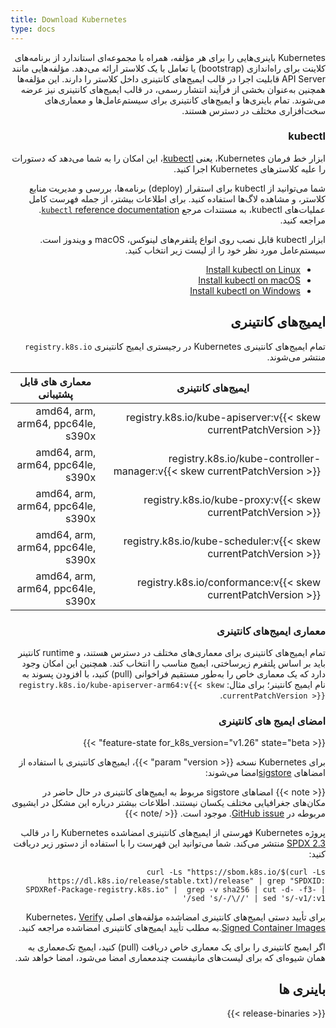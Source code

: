 ```yaml
---
title: Download Kubernetes
type: docs
---
```

<div dir="rtl" style="text-align: right;">
Kubernetes باینری‌هایی را برای هر مؤلفه، همراه با مجموعه‌ای استاندارد از برنامه‌های کلاینت برای راه‌اندازی (bootstrap) یا تعامل با یک کلاستر ارائه می‌دهد.
مؤلفه‌هایی مانند API Server قابلیت اجرا در قالب ایمیج‌های کانتینری داخل کلاستر را دارند.
این مؤلفه‌ها همچنین به‌عنوان بخشی از فرآیند انتشار رسمی، در قالب ایمیج‌های کانتینری نیز عرضه می‌شوند.
تمام باینری‌ها و ایمیج‌های کانتینری برای سیستم‌عامل‌ها و معماری‌های سخت‌افزاری مختلف در دسترس هستند.

### kubectl

<!-- overview -->

ابزار خط فرمان Kubernetes، یعنی [kubectl](/docs/reference/kubectl/kubectl/)، این امکان را به شما می‌دهد که دستورات را علیه کلاسترهای Kubernetes اجرا کنید.

شما می‌توانید از kubectl برای استقرار (deploy) برنامه‌ها، بررسی و مدیریت منابع کلاستر، و مشاهده لاگ‌ها استفاده کنید.
برای اطلاعات بیشتر، از جمله فهرست کامل عملیات‌های kubectl، به مستندات مرجع [`kubectl` reference documentation](/docs/reference/kubectl/). مراجعه کنید.


ابزار kubectl قابل نصب روی انواع پلتفرم‌های لینوکس، macOS و ویندوز است.
سیستم‌عامل مورد نظر خود را از لیست زیر انتخاب کنید.

- [Install kubectl on Linux](/docs/tasks/tools/install-kubectl-linux)
- [Install kubectl on macOS](/docs/tasks/tools/install-kubectl-macos)
- [Install kubectl on Windows](/docs/tasks/tools/install-kubectl-windows)

## ایمیج‌های کانتینری

تمام ایمیج‌های کانتینری Kubernetes در رجیستری ایمیج کانتینری `registry.k8s.io` منتشر می‌شوند.

| ایمیج‌های کانتینری                                                         |معماری های قابل پشتیبانی         |
| ------------------------------------------------------------------------- | --------------------------------- |
| registry.k8s.io/kube-apiserver:v{{< skew currentPatchVersion >}}          | amd64, arm, arm64, ppc64le, s390x |
| registry.k8s.io/kube-controller-manager:v{{< skew currentPatchVersion >}} | amd64, arm, arm64, ppc64le, s390x |
| registry.k8s.io/kube-proxy:v{{< skew currentPatchVersion >}}              | amd64, arm, arm64, ppc64le, s390x |
| registry.k8s.io/kube-scheduler:v{{< skew currentPatchVersion >}}          | amd64, arm, arm64, ppc64le, s390x |
| registry.k8s.io/conformance:v{{< skew currentPatchVersion >}}             | amd64, arm, arm64, ppc64le, s390x |

###  معماری ایمیج‌های کانتینری

تمام ایمیج‌های کانتینری برای معماری‌های مختلف در دسترس هستند، و runtime کانتینر باید بر اساس پلتفرم زیرساختی، ایمیج مناسب را انتخاب کند.
همچنین این امکان وجود دارد که یک معماری خاص را به‌طور مستقیم فراخوانی (pull) کنید، با افزودن پسوند به نام ایمیج کانتینر؛ برای مثال:
`registry.k8s.io/kube-apiserver-arm64:v{{< skew currentPatchVersion >}}`.

### امضای ایمیج های کانتینری

{{< feature-state for_k8s_version="v1.26" state="beta" >}}


برای Kubernetes نسخه {{< param "version" >}}،
ایمیج‌های کانتینری با استفاده از امضاهای [sigstore](https://sigstore.dev)امضا می‌شوند:

{{< note >}}
امضاهای sigstore مربوط به ایمیج‌های کانتینری در حال حاضر در مکان‌های جغرافیایی مختلف یکسان نیستند.
اطلاعات بیشتر درباره این مشکل در ایشیوی مربوطه در [GitHub issue](https://github.com/kubernetes/registry.k8s.io/issues/187). موجود است.
{{< /note >}}

پروژه Kubernetes فهرستی از ایمیج‌های کانتینری امضاشده Kubernetes را در قالب [SPDX 2.3](https://spdx.dev/specifications/) منتشر می‌کند.
شما می‌توانید این فهرست را با استفاده از دستور زیر دریافت کنید:

```shell
curl -Ls "https://sbom.k8s.io/$(curl -Ls https://dl.k8s.io/release/stable.txt)/release" | grep "SPDXID: SPDXRef-Package-registry.k8s.io" |  grep -v sha256 | cut -d- -f3- | sed 's/-/\//' | sed 's/-v1/:v1/'
```

برای تأیید دستی ایمیج‌های کانتینری امضاشده مؤلفه‌های اصلی Kubernetes، [Verify Signed Container Images](/docs/tasks/administer-cluster/verify-signed-artifacts).به مطلب تأیید ایمیج‌های کانتینری امضاشده مراجعه کنید.

اگر ایمیج کانتینری را برای یک معماری خاص دریافت (pull) کنید، ایمیج تک‌معماری به همان شیوه‌ای که برای لیست‌های مانیفست چندمعماری امضا می‌شود، امضا خواهد شد.

## باینری ها

{{< release-binaries >}}
